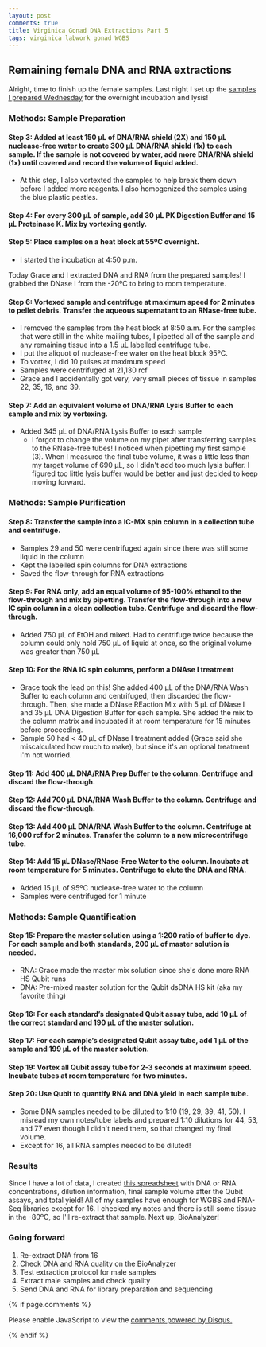 ```yaml
---
layout: post
comments: true
title: Virginica Gonad DNA Extractions Part 5
tags: virginica labwork gonad WGBS
---
```


## Remaining female DNA and RNA extractions

Alright, time to finish up the female samples. Last night I set up the [samples I prepared Wednesday](https://yaaminiv.github.io/Virginica-Gonad-DNA-Extractions-Part4/) for the overnight incubation and lysis!

### Methods: Sample Preparation

#### Step 3: Added at least 150 µL of DNA/RNA shield (2X) and 150 µL nuclease-free water to create 300 µL DNA/RNA shield (1x) to each sample. If the sample is not covered by water, add more DNA/RNA shield (1x) until covered and record the volume of liquid added.

- At this step, I also vortexted the samples to help break them down before I added more reagents. I also homogenized the samples using the blue plastic pestles.

#### Step 4: For every 300 µL of sample, add 30 µL PK Digestion Buffer and 15 µL Proteinase K. Mix by vortexing gently.

#### Step 5: Place samples on a heat block at 55ºC overnight.

- I started the incubation at 4:50 p.m.

Today Grace and I extracted DNA and RNA from the prepared samples! I grabbed the DNase I from the -20ºC to bring to room temperature.

#### Step 6: Vortexed sample and centrifuge at maximum speed for 2 minutes to pellet debris. Transfer the aqueous supernatant to an RNase-free tube.

- I removed the samples from the heat block at 8:50 a.m. For the samples that were still in the white mailing tubes, I pipetted all of the sample and any remaining tissue into a 1.5 µL labelled centrifuge tube.
- I put the aliquot of nuclease-free water on the heat block 95ºC.
- To vortex, I did 10 pulses at maximum speed
- Samples were centrifuged at 21,130 rcf
- Grace and I accidentally got very, very small pieces of tissue in samples 22, 35, 16, and 39.

#### Step 7: Add an equivalent volume of DNA/RNA Lysis Buffer to each sample and mix by vortexing.

- Added 345 µL of DNA/RNA Lysis Buffer to each sample
  - I forgot to change the volume on my pipet after transferring samples to the RNase-free tubes! I noticed when pipetting my first sample (3). When I measured the final tube volume, it was a little less than my target volume of 690 µL, so I didn't add too much lysis buffer. I figured too little lysis buffer would be better and just decided to keep moving forward.

### Methods: Sample Purification

#### Step 8: Transfer the sample into a IC-MX spin column in a collection tube and centrifuge. 

- Samples 29 and 50 were centrifuged again since there was still some liquid in the column
- Kept the labelled spin columns for DNA extractions
- Saved the flow-through for RNA extractions

#### Step 9: For RNA only, add an equal volume of 95-100% ethanol to the flow-through and mix by pipetting. Transfer the flow-through into a new IC spin column in a clean collection tube. Centrifuge and discard the flow-through.

- Added 750 µL of EtOH and mixed. Had to centrifuge twice because the column could only hold 750 µL of liquid at once, so the original volume was greater than 750 µL

#### Step 10: For the RNA IC spin columns, perform a DNAse I treatment

- Grace took the lead on this! She added 400 µL of the DNA/RNA Wash Buffer to each column and centrifuged, then discarded the flow-through. Then, she made a DNase REaction Mix with 5 µL of DNase I and 35 µL DNA Digestion Buffer for each sample. She added the mix to the column matrix and incubated it at room temperature for 15 minutes before proceeding.
- Sample 50 had < 40 µL of DNase I treatment added (Grace said she miscalculated how much to make), but since it's an optional treatment I'm not worried.

#### Step 11: Add 400 µL DNA/RNA Prep Buffer to the column. Centrifuge and discard the flow-through.

#### Step 12: Add 700 µL DNA/RNA Wash Buffer to the column. Centrifuge and discard the flow-through.

#### Step 13: Add 400 µL DNA/RNA Wash Buffer to the column. Centrifuge at 16,000 rcf for 2 minutes. Transfer the column to a new microcentrifuge tube.

#### Step 14: Add 15 µL DNase/RNase-Free Water to the column. Incubate at room temperature for 5 minutes. Centrifuge to elute the DNA and RNA.

- Added 15 µL of 95ºC nuclease-free water to the column
- Samples were centrifuged for 1 minute

### Methods: Sample Quantification

#### Step 15: Prepare the master solution using a 1:200 ratio of buffer to dye. For each sample and both standards, 200 µL of master solution is needed.

- RNA: Grace made the master mix solution since she's done more RNA HS Qubit runs
- DNA: Pre-mixed master solution for the Qubit dsDNA HS kit (aka my favorite thing)

#### Step 16: For each standard’s designated Qubit assay tube, add 10 µL of the correct standard and 190 µL of the master solution.

#### Step 17: For each sample’s designated Qubit assay tube, add 1 µL of the sample and 199 µL of the master solution. 

#### Step 19: Vortex all Qubit assay tube for 2-3 seconds at maximum speed. Incubate tubes at room temperature for two minutes.

#### Step 20: Use Qubit to quantify RNA and DNA yield in each sample tube.

- Some DNA samples needed to be diluted to 1:10 (19, 29, 39, 41, 50). I misread my own notes/tube labels and prepared 1:10 dilutions for 44, 53, and 77 even though I didn't need them, so that changed my final volume.
- Except for 16, all RNA samples needed to be diluted!

### Results

Since I have a lot of data, I created [this spreadsheet](https://github.com/RobertsLab/project-oyster-comparative-omics/blob/master/metadata/Virginica-Adult-DNA-RNA-Extractions.csv) with DNA or RNA concentrations, dilution information, final sample volume after the Qubit assays, and total yield! All of my samples have enough for WGBS and RNA-Seq libraries except for 16. I checked my notes and there is still some tissue in the -80ºC, so I'll re-extract that sample. Next up, BioAnalyzer!

### Going forward

1. Re-extract DNA from 16
2. Check DNA and RNA quality on the BioAnalyzer
3. Test extraction protocol for male samples
4. Extract male samples and check quality
5. Send DNA and RNA for library preparation and sequencing

{% if page.comments %}

<div id="disqus_thread"></div>
<script>

/**
*  RECOMMENDED CONFIGURATION VARIABLES: EDIT AND UNCOMMENT THE SECTION BELOW TO INSERT DYNAMIC VALUES FROM YOUR PLATFORM OR CMS.
*  LEARN WHY DEFINING THESE VARIABLES IS IMPORTANT: https://disqus.com/admin/universalcode/#configuration-variables*/
/*
var disqus_config = function () {
this.page.url = PAGE_URL;  // Replace PAGE_URL with your page's canonical URL variable
this.page.identifier = PAGE_IDENTIFIER; // Replace PAGE_IDENTIFIER with your page's unique identifier variable
};
*/
(function() { // DON'T EDIT BELOW THIS LINE
var d = document, s = d.createElement('script');
s.src = 'https://the-responsible-grad-student.disqus.com/embed.js';
s.setAttribute('data-timestamp', +new Date());
(d.head || d.body).appendChild(s);
})();
</script>
<noscript>Please enable JavaScript to view the <a href="https://disqus.com/?ref_noscript">comments powered by Disqus.</a></noscript>

{% endif %}

<script id="dsq-count-scr" src="//the-responsible-grad-student.disqus.com/count.js" async></script>
